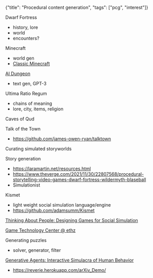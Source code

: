 {"title": "Procedural content generation", "tags": ["pcg", "interest"]}

Dwarf Fortress
* history, lore
* world
* encounters?

Minecraft
* world gen
* [Classic Minecraft](https://classic.minecraft.net/)

[AI Dungeon](https://play.aidungeon.io/)
* text gen, GPT-3

Ultima Ratio Regum
* chains of meaning
* lore, city, items, religion

Caves of Qud

Talk of the Town
* https://github.com/james-owen-ryan/talktown

Curating simulated storyworlds

Story generation
* https://laramartin.net/resources.html
* https://www.theverge.com/2021/11/30/22807568/procedural-storytelling-video-games-dwarf-fortress-wildermyth-blaseball
* Simulationist

Kismet
* light weight social simulation language/engine
* https://github.com/adamsumm/Kismet

[Thinking About People: Designing Games for Social Simulation](https://www.gamasutra.com/blogs/MituKhandakerKokoris/20150325/239662/Thinking_About_People_Designing_Games_for_Social_Simulation.php)

[Game Technology Center @ ethz](https://gtc.inf.ethz.ch/research/emergent-narrative.html)

Generating puzzles
* solver, generator, filter

[Generative Agents: Interactive Simulacra of Human Behavior](https://arxiv.org/abs/2304.03442)
* https://reverie.herokuapp.com/arXiv_Demo/

